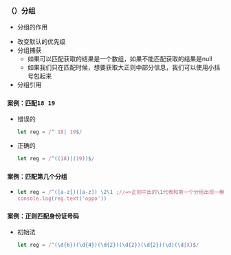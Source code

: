 ### **（）分组**
* 分组的作用
- 改变默认的优先级
- 分组捕获
    * 如果可以匹配获取的结果是一个数组，如果不能匹配获取的结果是null
    * 如果我们只在匹配时候，想要获取大正则中部分信息，我们可以使用小括号包起来
- 分组引用

### `案例：匹配18 19`
* 错误的
    ```javascript
    let reg = /^ 18| 19$/
    ```
* 正确的
    ```javascript
    let reg = /^((18)|(19))$/
    ```

### `案例：匹配第几个分组`
*
    ```javascript
    let reg = /^([a-z])([a-z]) \2\1 ;//=>正则中出的\1代表和第一个分组出现一模一样的内容
    console.log(reg.text('oppo'))
    ```
### `案例：正则匹配身份证号码`
* 初始法
    ```javascript
    let reg = /^(\d{6})(\d{4})(\d{2})(\d{2})(\d{2})(\d)(\d|X)$/
    ```